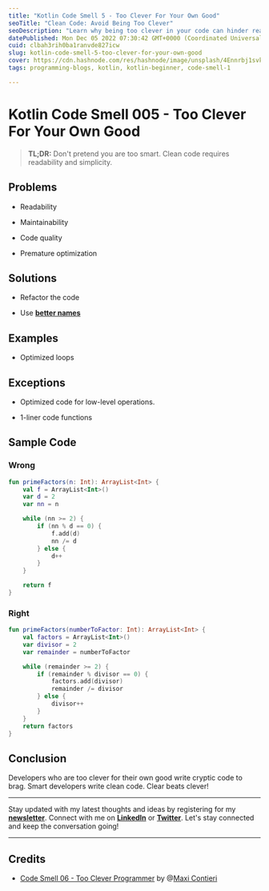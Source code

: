 ```yaml
---
title: "Kotlin Code Smell 5 - Too Clever For Your Own Good"
seoTitle: "Clean Code: Avoid Being Too Clever"
seoDescription: "Learn why being too clever in your code can hinder readability and maintainability. Discover the benefits of clean code practices for better development."
datePublished: Mon Dec 05 2022 07:30:42 GMT+0000 (Coordinated Universal Time)
cuid: clbah3rih0ba1ranvde827icw
slug: kotlin-code-smell-5-too-clever-for-your-own-good
cover: https://cdn.hashnode.com/res/hashnode/image/unsplash/4Ennrbj1svk/upload/v1669912664560/pKnEMFCe19.jpeg
tags: programming-blogs, kotlin, kotlin-beginner, code-smell-1

---
```


# Kotlin Code Smell 005 - Too Clever For Your Own Good

> **TL;DR:** Don't pretend you are too smart. Clean code requires readability and simplicity.

## Problems

* Readability
    
* Maintainability
    
* Code quality
    
* Premature optimization
    

## Solutions

* Refactor the code
    
* Use [**better names**](https://maximilianocontieri.com/what-exactly-is-a-name-part-i-the-quest)
    

## Examples

* Optimized loops
    

## Exceptions

* Optimized code for low-level operations.
    
* 1-liner code functions
    

## Sample Code

### Wrong

```kotlin
fun primeFactors(n: Int): ArrayList<Int> {
    val f = ArrayList<Int>()
    var d = 2
    var nn = n

    while (nn >= 2) {
        if (nn % d == 0) {
            f.add(d)
            nn /= d
        } else {
            d++
        }
    }

    return f
}
```

### Right

```kotlin
fun primeFactors(numberToFactor: Int): ArrayList<Int> {
    val factors = ArrayList<Int>()
    var divisor = 2
    var remainder = numberToFactor

    while (remainder >= 2) {
        if (remainder % divisor == 0) {
            factors.add(divisor)
            remainder /= divisor
        } else {
            divisor++
        }
    }
    return factors
}
```

## Conclusion

Developers who are too clever for their own good write cryptic code to brag. Smart developers write clean code. Clear beats clever!

---

Stay updated with my latest thoughts and ideas by registering for my [**newsletter**](https://yonatankarp.com/newsletter). Connect with me on [**LinkedIn**](https://www.linkedin.com/in/yonatankarp/) or [**Twitter**](https://twitter.com/yonatan_karp). Let's stay connected and keep the conversation going!

---

## Credits

* [Code Smell 06 - Too Clever Programmer](https://maximilianocontieri.com/code-smell-06-too-clever-programmer) by @[Maxi Contieri](@mcsee)